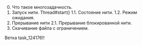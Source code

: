 0. Что такое многозадачность.
1. Запуск нити. Thread#start()
1.1. Состояние нити.
1.2. Режим ожидания.
2. Прерывание нити
2.1. Прерывание блокированной нити.
3. Скачивание файла с ограничением.

Ветка task_124176!!